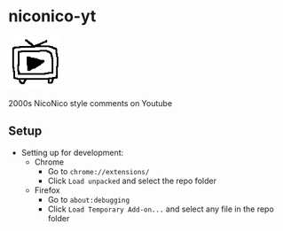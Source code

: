 # niconico-yt

![logo](./icons/logo_96.png)

2000s NicoNico style comments on Youtube

## Setup
  - Setting up for development:
    - Chrome
	  - Go to `chrome://extensions/`
	  - Click `Load unpacked` and select the repo folder
    - Firefox
	  - Go to `about:debugging`
	  - Click `Load Temporary Add-on...` and select any file in the repo folder
